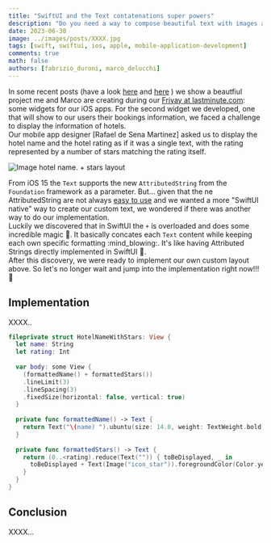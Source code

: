 ```yaml
---
title: "SwiftUI and the Text contatenations super powers"
description: "Do you need a way to compose beautiful text with images and custom font like you are used with Attributed String. The Text component has eveything we need to create some sort of 'attributed text' directly in SwiftUI. Let's go!!!"
date: 2023-06-30
image: ../images/posts/XXXX.jpg
tags: [swift, swiftui, ios, apple, mobile-application-development]
comments: true
math: false
authors: [fabrizio_duroni, marco_delucchi]
---
```


In some recent posts (have a look [here](https://technology.lastminute.com/widget-ios-swiftui-configuration-intent/ "swiftui widget friyay lastminute") and [here](https://technology.lastminute.com/widget-ios-swiftui-react-native/ "swiftui widget lastminute") ) we show a beautfiul project me and Marco are creating during our [Friyay at lastminute.com](https://technology.lastminute.com/tech-learning-and-development-friyay/ "lastminute.com friyay"): some widgets for our iOS apps.
For the second widget we developed, one that will show to our users their bookings information, we faced a challenge to display the information of hotels.  
Our mobile app designer [Rafael de Sena Martinez] asked us to display the hotel name and the hotel rating as if it was a single text, with the rating represented by a number of stars matching the rating itself.

![Image hotel name. + stars layout](../images/posts/XXXX.jpg)

From iOS 15 the `Text` supports the new `AttributedString` from the `Foundation` framework as a parameter. But... given that the ne AttributedString are not always [easy to use](https://stackoverflow.com/questions/75513158/how-do-you-add-an-image-attachment-to-an-attributedstring) and we wanted a more "SwiftUI native" way to create our custom text, we wondered if there was another way to do our implementation.  
Luckily we discovered that in SwiftUI the `+` is overloaded and does some incredible magic :crystal_ball:. It basically concates each `Text` content while keeping each own specific formatting :mind_blowing:. It's like having Attributed Strings directly implemented in SwiftUI :rocket:.  
After this discovery, we were ready to implement our own custom layout above. So let's no longer wait and jump into the implementation right now!!! :rocket:


## Implementation

XXXX..

```swift
fileprivate struct HotelNameWithStars: View {
  let name: String
  let rating: Int
  
  var body: some View {
    (formattedName() + formattedStars())
    .lineLimit(3)
    .lineSpacing(3)
    .fixedSize(horizontal: false, vertical: true)
  }
  
  private func formattedName() -> Text {
    return Text("\(name) ").ubuntu(size: 14.0, weight: TextWeight.bold)
  }
  
  private func formattedStars() -> Text {
    return (0..<rating).reduce(Text("")) { toBeDisplayed, _ in
      toBeDisplayed + Text(Image("icon_star")).foregroundColor(Color.yellow).ubuntu(size: 14.0)
    }
  }
}
```

## Conclusion

XXXX...
